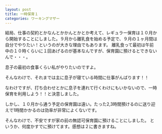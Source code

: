 ```yaml
---
layout: post
title: 一時保育１
categories: ワーキングマザー
---
```


結局、仕事の契約とかなんとかかんとかとか考えて、レギュラー保育は１０月から開始することにしました。９月から離乳食を始める予定で、９月の１ヶ月間は自分でやりたい！というのが大きな理由でもあります。
離乳食って最初は午前中の１０時くらいに１回あげるのが基本なんですが、保育園に預けるとできないんで・・・。

息子の最初の食事くらい私がやりたいのですよ。

そんなわけで、それまでは主に息子が寝ている時間に仕事がんばります！！

なわけですが、打ち合わせとかに息子を連れて行くわけにもいかないので、一時保育を利用しよう！！と決意しました。

しかし、１０月から通う予定の保育園は遠い。たった2,3時間預けるのに送り迎えで1時間かかるのは効率が非常によくないです。

そんなわけで、不安ですが家の前の無認可保育園に預けることにしました。
というか、何度かすでに預けてます。感想は２に書きますね。

